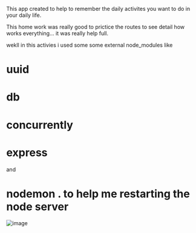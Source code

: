 This app created to help to remember the daily activites you want to do in your daily life.


This home work was really good to prictice the routes to see detail how works everything... it was really help full.

wekll in this activies i used some some external node_modules like

# uuid
# db
# concurrently
# express 
and 
# nodemon . to help me restarting the node server


![image](https://user-images.githubusercontent.com/65261399/91673899-1fcd8c00-eaeb-11ea-88e1-88659326980e.png)
